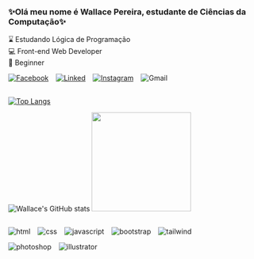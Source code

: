 ### ✨Olá meu nome é Wallace Pereira, estudante de Ciências da Computação✨


⌛ Estudando Lógica de Programação <br />
💻 Front-end Web Developer <br />
🌱 Beginner

[![Facebook](https://img.shields.io/badge/Facebook-1877F2?style=for-the-badge&logo=facebook&logoColor=white)](https://www.facebook.com/warasep) &ensp;
[![Linked](https://img.shields.io/badge/LinkedIn-0077B5?style=for-the-badge&logo=linkedin&logoColor=white)](https://www.linkedin.com/in/wallacepereira-in) &ensp;
[![Instagram](https://img.shields.io/badge/Instagram-E4405F?style=for-the-badge&logo=instagram&logoColor=white)](https://www.instagram.com/w.arase/) &ensp;
![Gmail](https://img.shields.io/badge/Gmail-D14836?style=for-the-badge&logo=gmail&logoColor=white)

##

[![Top Langs](https://github-readme-stats.vercel.app/api/top-langs/?username=Wallace-Pereira1&layout=compact&theme=radical)](https://github.com/Wallace-Pereira1/github-readme-stats)

![Wallace's GitHub stats](https://github-readme-stats.vercel.app/api?username=Wallace-Pereira1&theme=radical) <img src="https://files.catbox.moe/ixv0p2.svg" width="200" height="200" />

##

![html](https://img.shields.io/badge/HTML5-E34F26?style=for-the-badge&logo=html5&logoColor=white) &ensp;
![css](https://img.shields.io/badge/CSS3-1572B6?style=for-the-badge&logo=css3&logoColor=white) &ensp;
![javascript](https://img.shields.io/badge/JavaScript-323330?style=for-the-badge&logo=javascript&logoColor=F7DF1E) &ensp;
![bootstrap](https://img.shields.io/badge/Bootstrap-563D7C?style=for-the-badge&logo=bootstrap&logoColor=white) &ensp;
![tailwind](https://img.shields.io/badge/Tailwind_CSS-38B2AC?style=for-the-badge&logo=tailwind-css&logoColor=white) &ensp;

![photoshop](https://aleen42.github.io/badges/src/photoshop.svg) &ensp;
![illustrator](https://aleen42.github.io/badges/src/illustrator.svg) &ensp;
